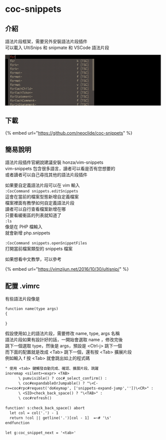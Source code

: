 # coc-snippets

## 介紹

語法片段框架，需要另外安裝語法片段插件  
可以載入 UltiSnips 和 snipmate 和 VSCode 語法片段

![coc-snippets &#x5C55;&#x793A;](../../../.gitbook/assets/54837017-62891300-4d00-11e9-9e53-49742a1a33f2.gif)

## 下載

{% embed url="https://github.com/neoclide/coc-snippets" %}

## 簡易說明

語法片段插件官網說建議安裝 honza/vim-snippets  
vim-snippets 包含很多語言，讀者可以看是否有您想要的  
或者讀者可以自己尋找其他的語法片段插件

如果要自定義語法片段可以在 vim 輸入  
`:CocCommand snippets.editSnippets`  
這會在當前的檔案型態新增自定義檔案  
檔案裡面有教學如何自定義語法片段  
讀者可以自行查看檔案新增在哪  
只要看緩衝區的列表就知道了  
`:ls`  
像是在 PHP 檔輸入  
就會新增 php.snippets  
  
`:CocCommand snippets.openSnippetFiles`  
打開當前檔案類型的 snippets 檔案

如果想看中文教學，可以參考

{% embed url="https://vimzijun.net/2016/10/30/ultisnip/" %}

## 配置 .vimrc

有些語法片段像是

```text
function name(type args)
{

}
```

假設使用如上的語法片段，需要修改 name, type, args 名稱  
語法片段如果有設計好的話，一開始會選取 name ，修改完後  
跳下一個選取 type，然後是 args，預設是 &lt;Ctrl-j&gt; 跳下一個  
而下面的配置就是改成 &lt;Tab&gt; 跳下一個，還有按 &lt;Tab&gt; 擴展片段  
例如輸入 f 按 &lt;Tab&gt; 就會跳出如上的程式碼

```text
" 使用 <tab> 鍵觸發自動完成、確認、擴展片段、跳躍
inoremap <silent><expr> <TAB>
      \ pumvisible() ? coc#_select_confirm() :
      \ coc#expandableOrJumpable() ? "\<C-r>=coc#rpc#request('doKeymap', ['snippets-expand-jump',''])\<CR>" :
      \ <SID>check_back_space() ? "\<TAB>" :
      \ coc#refresh()

function! s:check_back_space() abort
  let col = col('.') - 1
  return !col || getline('.')[col - 1]  =~# '\s'
endfunction

let g:coc_snippet_next = '<tab>'
```

